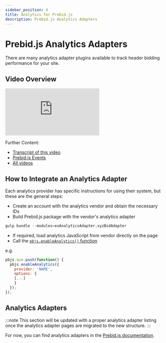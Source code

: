 ```yaml
---
sidebar_position: 4
title: Analytics for Prebid.js
description: Prebid.js Analytics Adapters
---
```


# Prebid.js Analytics Adapters

There are many analytics adapter plugins available to track header bidding performance for your site.

## Video Overview

<div><iframe src="https://player.vimeo.com/video/957374949?h=1a3701d51a&amp;badge=0&amp;autopause=0&amp;player_id=0&amp;app_id=58479" frameborder="0" allow="autoplay; fullscreen; picture-in-picture" allowfullscreen title="Analytics for Prebid.js"></iframe></div><script src="https://player.vimeo.com/api/player.js"></script>

Further Content:

- [Transcript of this video](/content/analytics-video)
- [Prebid.js Events](https://docs.prebid.org/dev-docs/publisher-api-reference/getEvents.html)
- [All videos](/content/all-videos)

## How to Integrate an Analytics Adapter

Each analytics provider has specific instructions for using their system, but these are the general steps:

- Create an account with the analytics vendor and obtain the necessary IDs
- Build Prebid.js package with the vendor's analytics adapter

```javascript
gulp bundle --modules=exAnalyticsAdapter,xyzBidAdapter
```

- If required, load analytics JavaScript from vendor directly on the page
- Call the [`pbjs.enableAnalytics()` function](/dev-docs/publisher-api-reference/enableAnalytics.html)

e.g.

```javascript
pbjs.que.push(function() {
  pbjs.enableAnalytics({
    provider: 'NAME',
    options: {
    [...]
    }
  });
});
```

## Analytics Adapters

:::note
This section will be updated with a proper analytics adapter listing once the analytics adapter pages are migrated to the new structure.
:::

For now, you can find analytics adapters in the [Prebid.js documentation](https://docs.prebid.org/dev-docs/modules/analytics.html).
